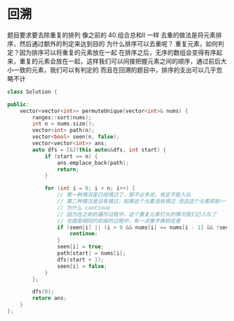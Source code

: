 # 回溯
题目要求要去除重复的排列
像之前的 40.组合总和II 一样
去重的做法是将元素排序，然后通过额外的判定来达到目的
为什么排序可以去重呢？
重复元素，如何判定？因为排序可以将重复的元素放在一起
在排序之后，无序的数组会变得有序起来，重复的元素会放在一起，这样我们可以间接把握元素之间的顺序，通过前后大小一致的元素，我们可以有判定的
而且在回溯的题目中，排序的支出可以几乎忽略不计
```c++
class Solution {

public:
    vector<vector<int>> permuteUnique(vector<int>& nums) {
        ranges::sort(nums);
        int n = nums.size();
        vector<int> path(n);
        vector<bool> seen(n, false);
        vector<vector<int>> ans;
        auto dfs = [&](this auto&&dfs, int start) {
            if (start == n) {
                ans.emplace_back(path);
                return;
            }

            for (int i = 0; i < n; i++) {
                // 第一种情况是已经填过了，那不必多说，肯定不能入队
                // 第二种情况是没有填过，如果这个元素没有填过 而且这个元素和前一个元素相同，那么我们 continue
                // 为什么 continue
                // 因为在之前的遍历过程中，这个重复元素打头的情况我们已入队了
                // 也就是相同的前缀的过程中，有一点像字典树这里
                if (seen[i] || (i > 0 && nums[i] == nums[i - 1] && !seen[i - 1])) {
                    continue;
                }
                seen[i] = true;
                path[start] = nums[i];
                dfs(start + 1);
                seen[i] = false;
            }
        };

        dfs(0);
        return ans;
    }
};
```